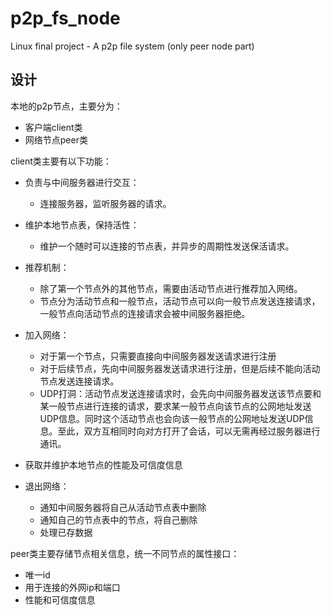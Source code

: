# p2p_fs_node

Linux final project - A p2p file system (only peer node part)



## 设计

本地的p2p节点，主要分为：

* 客户端client类
* 网络节点peer类



client类主要有以下功能：

* 负责与中间服务器进行交互：
  * 连接服务器，监听服务器的请求。
* 维护本地节点表，保持活性：
  * 维护一个随时可以连接的节点表，并异步的周期性发送保活请求。
* 推荐机制：
  * 除了第一个节点外的其他节点，需要由活动节点进行推荐加入网络。
  * 节点分为活动节点和一般节点，活动节点可以向一般节点发送连接请求，一般节点向活动节点的连接请求会被中间服务器拒绝。
* 加入网络：
  * 对于第一个节点，只需要直接向中间服务器发送请求进行注册
  * 对于后续节点，先向中间服务器发送请求进行注册，但是后续不能向活动节点发送连接请求。
  * UDP打洞：活动节点发送连接请求时，会先向中间服务器发送该节点要和某一般节点进行连接的请求，要求某一般节点向该节点的公网地址发送UDP信息。同时这个活动节点也会向该一般节点的公网地址发送UDP信息。至此，双方互相同时向对方打开了会话，可以无需再经过服务器进行通讯。
* 获取并维护本地节点的性能及可信度信息

* 退出网络：
  * 通知中间服务器将自己从活动节点表中删除
  * 通知自己的节点表中的节点，将自己删除
  * 处理已存数据



peer类主要存储节点相关信息，统一不同节点的属性接口：

* 唯一id
* 用于连接的外网ip和端口
* 性能和可信度信息